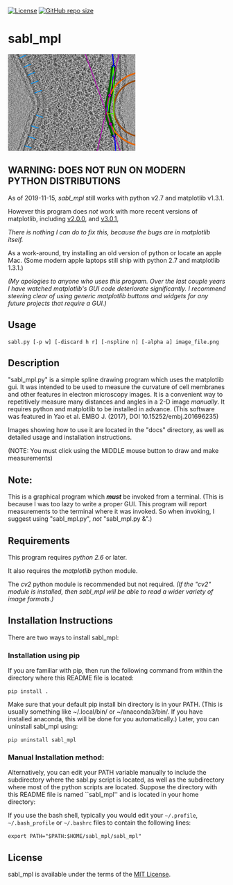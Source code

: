 [![License](https://img.shields.io/badge/License-MIT-green.svg)]()
[![GitHub repo size](https://img.shields.io/github/repo-size/jewettaij/sabl_mpl)]()



sabl_mpl
===========

![](./doc/example_multiple_measurements_LR.png)

## WARNING: DOES NOT RUN ON MODERN PYTHON DISTRIBUTIONS

As of 2019-11-15, *sabl_mpl* still works with python v2.7 and matplotlib v1.3.1.

However this program does *not* work with more recent versions of
matplotlib, including 
[v2.0.0](https://github.com/jewettaij/sabl_mpl/issues/1),
and
[v3.0.1](https://github.com/jewettaij/sabl_mpl/issues/2),

*There is nothing I can do to fix this,
 because the bugs are in matplotlib itself.*

As a work-around, try installing an old version of python or locate an
apple Mac.  (Some modern apple laptops still ship with python 2.7 and
matplotlib 1.3.1.)

*(My apologies to anyone who uses this program.
  Over the last couple years I have watched matplotlib's GUI
  code deteriorate significantly.
  I recommend steering clear of using generic matplotlib buttons and
  widgets for any future projects that require a GUI.)*


##  Usage

    sabl.py [-p w] [-discard h r] [-nspline n] [-alpha a] image_file.png 


##  Description

"sabl_mpl.py" is a simple spline drawing program which uses the matplotlib gui.  It was intended to be used to measure the curvature of cell membranes and other features in electron microscopy images.  It is a convenient way to repetitively measure many distances and angles in a 2-D image *manually*.  It requires python and matplotlib to be installed in advance.
(This software was featured in Yao et al. EMBO J. (2017), DOI 10.15252/embj.201696235)

Images showing how to use it are located in the "docs" directory, as well as detailed usage and installation instructions.

(NOTE: You must click using the MIDDLE mouse button to draw and make measurements)


##  Note:

This is a graphical program which ***must*** be invoked from a terminal.  (This is because I was too lazy to write a proper GUI.  This program will report measurements to the terminal where it was invoked.  So when invoking, I suggest using "sabl_mpl.py", *not* "sabl_mpl.py &".)


## Requirements

This program requires *python 2.6* or later.

It also requires the *matplotlib* python module.

The *cv2* python module is recommended but not required.
*(If the "cv2" module is installed, then sabl_mpl will be
able to read a wider variety of image formats.)*


## Installation Instructions

There are two ways to install sabl_mpl:


### Installation using pip

If you are familiar with pip, then run the following command from within the directory where this README file is located:

    pip install .

Make sure that your default pip install bin directory is in your PATH.  (This is usually something like ~/.local/bin/ or ~/anaconda3/bin/.  If you have installed anaconda, this will be done for you automatically.)  Later, you can uninstall sabl_mpl using:

    pip uninstall sabl_mpl


### Manual Installation method:

Alternatively, you can edit your PATH variable manually to include
the subdirectory where the sabl.py script is located,
as well as the subdirectory where most of the python scripts are located.
Suppose the directory with this README file is named ``sabl_mpl''
and is located in your home directory:

If you use the bash shell, typically you would edit your 
`~/.profile`, `~/.bash_profile` or `~/.bashrc` files 
to contain the following lines:

    export PATH="$PATH:$HOME/sabl_mpl/sabl_mpl"


## License

sabl_mpl is available under the terms of the [MIT License](LICENSE.md).

